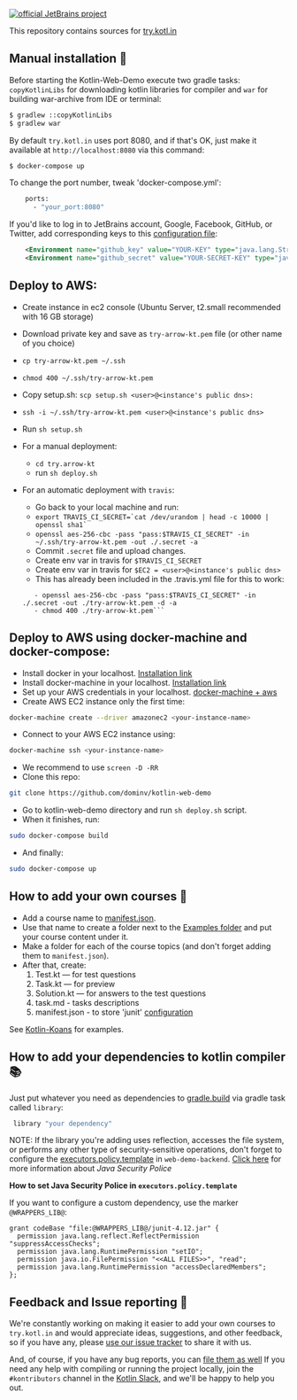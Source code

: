 [![official JetBrains project](http://jb.gg/badges/official.svg)](https://confluence.jetbrains.com/display/ALL/JetBrains+on+GitHub)

This repository contains sources for [try.kotl.in]( http://try.kotlinlang.org/)

## Manual installation :whale:
Before starting the Kotlin-Web-Demo execute two gradle tasks: `copyKotlinLibs` for downloading kotlin libraries for compiler and 
`war` for building war-archive from IDE or terminal: 
```bash
$ gradlew ::copyKotlinLibs
$ gradlew war
```

By default `try.kotl.in` uses port 8080, and if that's OK, just make it available at `http://localhost:8080` via this command:

```bash
$ docker-compose up
```

To change the port number, tweak 'docker-compose.yml':

```bash
    ports:
      - "your_port:8080"
```

If you'd like to log in to JetBrains account, Google, Facebook, GitHub, or Twitter, add corresponding keys to
this [configuration file](https://github.com/JetBrains/kotlin-web-demo/blob/master/docker/frontend/conf/Catalina/localhost/ROOT.xml):

```xml
    <Environment name="github_key" value="YOUR-KEY" type="java.lang.String" override="false"/>
    <Environment name="github_secret" value="YOUR-SECRET-KEY" type="java.lang.String" override="false"/>
```
## Deploy to AWS:

- Create instance in ec2 console (Ubuntu Server, t2.small recommended with 16 GB storage)
- Download private key and save as `try-arrow-kt.pem` file (or other name of you choice)
- ```cp try-arrow-kt.pem ~/.ssh```
- ```chmod 400 ~/.ssh/try-arrow-kt.pem```
- Copy setup.sh: ```scp setup.sh <user>@<instance's public dns>:```
- ```ssh -i ~/.ssh/try-arrow-kt.pem <user>@<instance's public dns>```
- Run ```sh setup.sh```

- For a manual deployment:
    - ```cd try.arrow-kt```
    - run ```sh deploy.sh```

- For an automatic deployment with `travis`:
    - Go back to your local machine and run:
    - ```export TRAVIS_CI_SECRET=`cat /dev/urandom | head -c 10000 | openssl sha1` ```
    - ```openssl aes-256-cbc -pass "pass:$TRAVIS_CI_SECRET" -in ~/.ssh/try-arrow-kt.pem -out ./.secret -a```
    - Commit `.secret` file and upload changes.
    - Create env var in travis for `$TRAVIS_CI_SECRET`
    - Create env var in travis for `$EC2 = <user>@<instance's public dns>`
    - This has already been included in the .travis.yml file for this to work:
    ```before_script
       - openssl aes-256-cbc -pass "pass:$TRAVIS_CI_SECRET" -in ./.secret -out ./try-arrow-kt.pem -d -a
       - chmod 400 ./try-arrow-kt.pem```

## Deploy to AWS using docker-machine and docker-compose:

 - Install docker in your localhost. [Installation link](https://docs.docker.com/engine/installation/)
 - Install docker-machine in your localhost. [Installation link](https://docs.docker.com/machine/install-machine/)
 - Set up your AWS credentials in your localhost. [docker-machine + aws](https://docs.docker.com/machine/drivers/aws/)
 - Create AWS EC2 instance only the first time:
 ```bash
docker-machine create --driver amazonec2 <your-instance-name>
 ```
 - Connect to your AWS EC2 instance using:
```bash
docker-machine ssh <your-instance-name>
```
 - We recommend to use ```screen -D -RR```
 - Clone this repo:
```bash
git clone https://github.com/dominv/kotlin-web-demo
```
 - Go to kotlin-web-demo directory and run ```sh deploy.sh``` script.
 - When it finishes, run:
```bash
sudo docker-compose build
```
 - And finally:
 ```bash
 sudo docker-compose up
 ```

## How to add your own courses :memo:

  - Add a course name to [manifest.json](https://github.com/JetBrains/kotlin-web-demo/tree/master/kotlin.web.demo.server/examples).
  - Use that name to create a folder next to the [Examples folder](https://github.com/JetBrains/kotlin-web-demo/tree/master/kotlin.web.demo.server/examples)
  and put your course content under it.
  - Make a folder for each of the course topics (and don't forget adding them to `manifest.json`).
  - After that, create:
     1. Test.kt — for test questions
     2. Task.kt — for preview
     3. Solution.kt — for answers to the test questions
     4. task.md - tasks descriptions
     5. manifest.json - to store 'junit' [configuration](https://github.com/JetBrains/kotlin-web-demo/blob/master/kotlin.web.demo.server/examples/Kotlin%20Koans/Introduction/Hello%2C%20world!/manifest.json)

   See [Kotlin-Koans](https://github.com/JetBrains/kotlin-web-demo/tree/master/kotlin.web.demo.server/examples/Kotlin%20Koans) for examples.

## How to add your dependencies to kotlin compiler :books:

Just put whatever you need as dependencies to [gradle.build](https://github.com/JetBrains/kotlin-web-demo/blob/master/versions/1.1.60/build.gradle) via gradle task called `library`:

```gradle
 library "your dependency"
```

NOTE: If the library you're adding uses reflection, accesses the file system, or performs any other type of security-sensitive operations, don't forget to
configure the [executors.policy.template](https://github.com/JetBrains/kotlin-web-demo/blob/master/kotlin.web.demo.backend/src/main/resources/executors.policy.template)
in `web-demo-backend`. [Click here](https://docs.oracle.com/javase/7/docs/technotes/guides/security/PolicyFiles.html) for more information about *Java Security Police*

**How to set Java Security Police in `executors.policy.template`**

If you want to configure a custom dependency, use the marker `@WRAPPERS_LIB@`:

```
grant codeBase "file:@WRAPPERS_LIB@/junit-4.12.jar" {
  permission java.lang.reflect.ReflectPermission "suppressAccessChecks";
  permission java.lang.RuntimePermission "setIO";
  permission java.io.FilePermission "<<ALL FILES>>", "read";
  permission java.lang.RuntimePermission "accessDeclaredMembers";
};
```

## Feedback and Issue reporting :construction_worker:

We're constantly working on making it easier to add your own courses to `try.kotl.in` and would appreciate ideas, suggestions,
and other feedback, so if you have any, please [use our issue tracker](https://youtrack.jetbrains.com/issues/KT#newissue=25-1925867) to share it with us.

And, of course, if you have any bug reports, you can [file them as well](https://youtrack.jetbrains.com/issues/KT#newissue=25-1925867)
If you need any help with compiling or running the project locally, join the `#kontributors` channel in the [Kotlin Slack](http://slack.kotlinlang.org), and we'll be happy to help you out.
